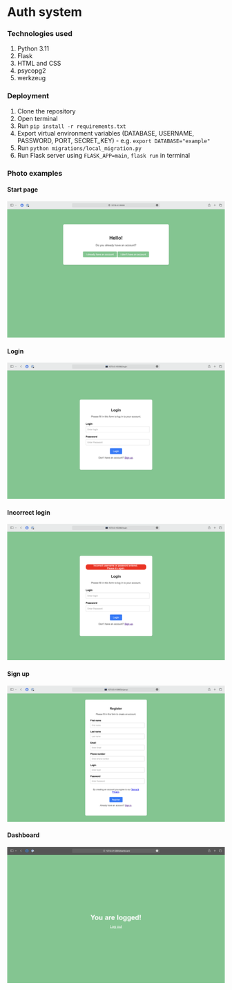 # Auth system

### Technologies used
1) Python 3.11
2) Flask
3) HTML and CSS
4) psycopg2
5) werkzeug

### Deployment 

1) Clone the repository
2) Open terminal 
3) Run `pip install -r requirements.txt`
4) Export virtual environment variables (DATABASE, USERNAME, PASSWORD, PORT, SECRET_KEY) - e.g. `export DATABASE="example"`
5) Run `python migrations/local_migration.py`
6) Run Flask server using `FLASK_APP=main`, `flask run` in terminal

### Photo examples

#### Start page
<img src=".static/start.png">

#### Login
<img src=".static/login.png">

#### Incorrect login 
<img src=".static/incorrect_login.png">

#### Sign up
<img src=".static/register.png">

#### Dashboard
<img src=".static/dashboard.png">